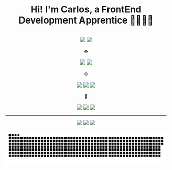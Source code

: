 
<h1 align='center'> Hi! I'm Carlos, a FrontEnd Development Apprentice 📖🎨👨‍💻 </h1> <br>






<div align='center'>
  <img height="180em" src="https://github-readme-stats.vercel.app/api?username=CV1tor&show_icons=true&theme=bear&include_all_commits=true&count_private=true"/>
  <img height="180em"  src="https://github-readme-stats.vercel.app/api/top-langs/?username=CV1tor&layout=compact&langs_count=7&theme=bear"/>
</div>

<div align='center'><br>
  ⚙ <br><br>
  <img src="https://cdn.jsdelivr.net/gh/devicons/devicon/icons/python/python-original.svg" width='40'/>
  <img src="https://cdn.jsdelivr.net/gh/devicons/devicon/icons/javascript/javascript-original.svg" width='40' /> <br><br>
  🌐 <br><br>
  <img src="https://cdn.jsdelivr.net/gh/devicons/devicon/icons/html5/html5-original.svg" width='40' />
  <img src="https://cdn.jsdelivr.net/gh/devicons/devicon/icons/css3/css3-original.svg" width='40'/>
  <img src="https://cdn.jsdelivr.net/gh/devicons/devicon/icons/bootstrap/bootstrap-plain.svg" width='40' /> <br><br>
  🔧 <br><br>
  <img src="https://cdn.jsdelivr.net/gh/devicons/devicon/icons/figma/figma-original.svg" width='40' />
  <img src="https://cdn.jsdelivr.net/gh/devicons/devicon/icons/visualstudio/visualstudio-plain.svg" width='40' />
  <img src="https://cdn.jsdelivr.net/gh/devicons/devicon/icons/photoshop/photoshop-plain.svg" width='40'/>


</div>


<hr>



<div align='center'>
 <a href= "mailto:cvitor586@gmail.com" target="_blank" rel="noopener noreferrer"><img src="https://img.shields.io/badge/Gmail-D14836?style=for-the-badge&logo=gmail&logoColor=white" height='40'  /></a> 
 <a href="https://www.linkedin.com/in/cv1tor/" target="_blank" rel="noopener noreferrer"><img src="https://img.shields.io/badge/LinkedIn-0077B5?style=for-the-badge&logo=linkedin&logoColor=white" height="40"  /></a>  
 <a href="https://api.whatsapp.com/send?l=pt-BR&phone=5584988570494&text=Ol%C3%A1%2C%20Carlos!" target="_blank" rel="noopener noreferrer"><img src="https://img.shields.io/badge/WhatsApp-25D366?style=for-the-badge&logo=whatsapp&logoColor=white" height="40"  /></a> 
  
  ![Snake animation](https://github.com/CV1tor/CV1tor/blob/output/github-contribution-grid-snake.svg)
 </div>


 





